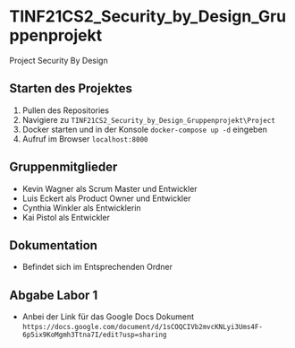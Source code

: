 # TINF21CS2_Security_by_Design_Gruppenprojekt
Project Security By Design

## Starten des Projektes
1. Pullen des Repositories
2. Navigiere zu `TINF21CS2_Security_by_Design_Gruppenprojekt\Project`
3. Docker starten und in der Konsole `docker-compose up -d` eingeben
4. Aufruf im Browser `localhost:8000`


## Gruppenmitglieder
- Kevin Wagner als Scrum Master und Entwickler
- Luis Eckert als Product Owner und Entwickler
- Cynthia Winkler als Entwicklerin
- Kai Pistol als Entwickler

## Dokumentation
- Befindet sich im Entsprechenden Ordner
  
## Abgabe Labor 1
- Anbei der Link für das Google Docs Dokument `https://docs.google.com/document/d/1sCOQCIVb2mvcKNLyi3Ums4F-6p5ix9KoMgmh3Ttna7I/edit?usp=sharing`
